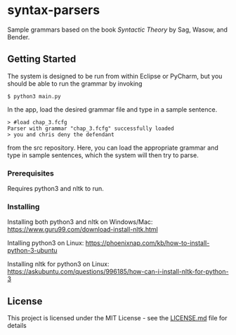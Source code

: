 # syntax-parsers

Sample grammars based on the book _Syntactic Theory_ by Sag, Wasow, and Bender.

## Getting Started

The system is designed to be run from within Eclipse or PyCharm, but you should be able to run the grammar by invoking

`$ python3 main.py`

In the app, load the desired grammar file and type in a sample sentence.

```
> #load chap_3.fcfg
Parser with grammar "chap_3.fcfg" successfully loaded
> you and chris deny the defendant
```

from the src repository. Here, you can load the appropriate grammar and type in sample sentences, which the system will then try to parse.

### Prerequisites

Requires python3 and nltk to run.

### Installing

Installing both python3 and nltk on Windows/Mac: 
https://www.guru99.com/download-install-nltk.html

Intalling python3 on Linux:
https://phoenixnap.com/kb/how-to-install-python-3-ubuntu

Installing nltk for python3 on Linux:
https://askubuntu.com/questions/996185/how-can-i-install-nltk-for-python-3


## License

This project is licensed under the MIT License - see the [LICENSE.md](LICENSE.md) file for details
